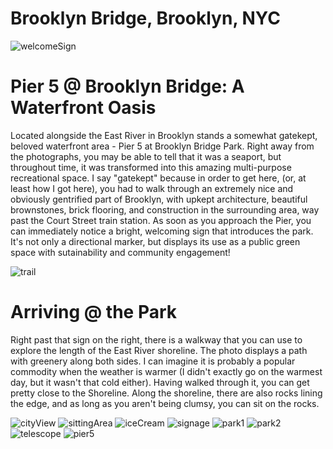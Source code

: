 # Brooklyn Bridge, Brooklyn, NYC

![welcomeSign](https://github.com/user-attachments/assets/7ae1107b-a9d2-46d8-ada5-49509504c7cc)
<H1>Pier 5 @ Brooklyn Bridge: A Waterfront Oasis</H1>
Located alongside the East River in Brooklyn stands a somewhat gatekept, beloved waterfront area - Pier 5 at Brooklyn Bridge Park. 
Right away from the photographs, you may be able to tell that it was a seaport, but throughout time, it was transformed into this
amazing multi-purpose recreational space. I say "gatekept" because in order to get here, (or, at least how I got here), you had to walk through
an extremely nice and obviously gentrified part of Brooklyn, with upkept architecture, beautiful brownstones, brick flooring, and construction in the surrounding area, way past 
the Court Street train station. As soon as you approach the Pier, you can immediately notice a bright, welcoming sign that introduces the park. 
It's not only a directional marker, but displays its use as a public green space with sutainability and community engagement!

![trail](https://github.com/user-attachments/assets/4c91162d-a361-4278-84b8-0a4792683c4e)
<H1>Arriving @ the Park</H1>
 Right past that sign on the right, there is a walkway that you can use to explore the length of the East River shoreline. The photo
 displays a path with greenery along both sides. I can imagine it is probably a popular commodity when the weather is warmer
 (I didn't exactly go on the warmest day, but it wasn't that cold either). Having walked through it, you can get pretty close to the Shoreline.
 Along the shoreline, there are also rocks lining the edge, and as long as you aren't being clumsy, you can sit on the rocks. 
 
![cityView](https://github.com/user-attachments/assets/c4048598-552c-4336-96f4-2f6be16f20bc)
![sittingArea](https://github.com/user-attachments/assets/a2ff32c5-8824-4975-876f-f0917e8021aa)
![iceCream](https://github.com/user-attachments/assets/15a0477c-a747-4d14-b71a-c962d8ff565c)
![signage](https://github.com/user-attachments/assets/15920bac-9262-41cf-b89c-b823e7fbd7e7)
![park1](https://github.com/user-attachments/assets/c2b46a56-59da-4313-a125-1aa1a757a49a)
![park2](https://github.com/user-attachments/assets/368830b4-8198-42be-b8f6-436e1ad9f7b8)
![telescope](https://github.com/user-attachments/assets/811d939d-24c5-4272-a37f-3b7ff37381e4)
![pier5](https://github.com/user-attachments/assets/46d83d5e-310a-4a7a-905e-894a9ec06815)

